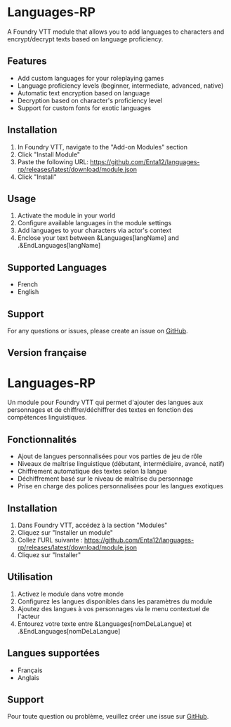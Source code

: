 # Languages-RP

A Foundry VTT module that allows you to add languages to characters and encrypt/decrypt texts based on language proficiency.

## Features

- Add custom languages for your roleplaying games
- Language proficiency levels (beginner, intermediate, advanced, native)
- Automatic text encryption based on language
- Decryption based on character's proficiency level
- Support for custom fonts for exotic languages

## Installation

1. In Foundry VTT, navigate to the "Add-on Modules" section
2. Click "Install Module"
3. Paste the following URL: https://github.com/Enta12/languages-rp/releases/latest/download/module.json
4. Click "Install"

## Usage

1. Activate the module in your world
2. Configure available languages in the module settings
3. Add languages to your characters via actor's context
4. Enclose your text between &Languages[langName] and .&EndLanguages[langName]

## Supported Languages

- French
- English

## Support

For any questions or issues, please create an issue on [GitHub](https://github.com/Enta12/languages-rp/issues).

## Version française

# Languages-RP

Un module pour Foundry VTT qui permet d'ajouter des langues aux personnages et de chiffrer/déchiffrer des textes en fonction des compétences linguistiques.

## Fonctionnalités

- Ajout de langues personnalisées pour vos parties de jeu de rôle
- Niveaux de maîtrise linguistique (débutant, intermédiaire, avancé, natif)
- Chiffrement automatique des textes selon la langue
- Déchiffrement basé sur le niveau de maîtrise du personnage
- Prise en charge des polices personnalisées pour les langues exotiques

## Installation

1. Dans Foundry VTT, accédez à la section "Modules"
2. Cliquez sur "Installer un module"
3. Collez l'URL suivante : https://github.com/Enta12/languages-rp/releases/latest/download/module.json
4. Cliquez sur "Installer"

## Utilisation

1. Activez le module dans votre monde
2. Configurez les langues disponibles dans les paramètres du module
3. Ajoutez des langues à vos personnages via le menu contextuel de l'acteur
4. Entourez votre texte entre &Languages[nomDeLaLangue] et .&EndLanguages[nomDeLaLangue]

## Langues supportées

- Français
- Anglais

## Support

Pour toute question ou problème, veuillez créer une issue sur [GitHub](https://github.com/Enta12/languages-rp/issues).

